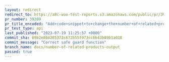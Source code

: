 ```yaml
---
layout: redirect
redirect_to: https://a8c-woo-test-reports.s3.amazonaws.com/public/pr/39209/api/index.html
pr_number: 39209
pr_title_encoded: "Add+code+snippet+to+change+the+number+of+related+products+output"
pr_test_type: api
last_published: "2023-07-19 11:25:57 +0000"
commit_sha: 69b2e804285372c672b55f073cc6b43b89b1a018
commit_message: "Correct safe guard function"
branch_name: docs/number-of-related-products-output
passed: true
---
```

